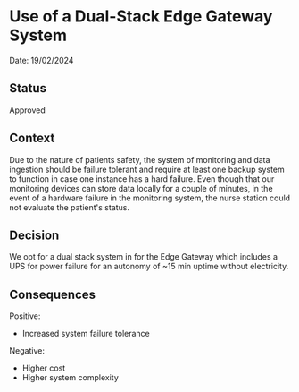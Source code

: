 # Use of a Dual-Stack Edge Gateway System

Date: 19/02/2024

## Status

Approved

## Context

Due to the nature of patients safety, the system of monitoring and data ingestion should be failure tolerant and require at least one backup system to function in case one instance has a hard failure.
Even though that our monitoring devices can store data locally for a couple of minutes, in the event of a hardware failure in the monitoring system, the nurse station could not evaluate the patient's status.


## Decision

We opt for a dual stack system in for the Edge Gateway which includes a UPS for power failure for an autonomy of ~15 min uptime without electricity.

## Consequences

Positive:

- Increased system failure tolerance


Negative:

- Higher cost
- Higher system complexity 

